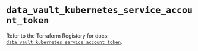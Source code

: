 # `data_vault_kubernetes_service_account_token`

Refer to the Terraform Registory for docs: [`data_vault_kubernetes_service_account_token`](https://registry.terraform.io/providers/hashicorp/vault/3.23.0/docs/data-sources/kubernetes_service_account_token).
